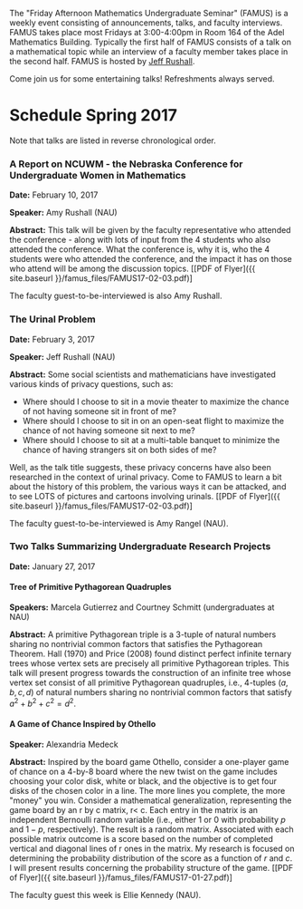The "Friday Afternoon Mathematics Undergraduate Seminar" (FAMUS) is a weekly event consisting of announcements, talks, and faculty interviews.  FAMUS takes place most Fridays at 3:00-4:00pm in Room 164 of the Adel Mathematics Building.  Typically the first half of FAMUS consists of a talk on a mathematical topic while an interview of a faculty member takes place in the second half. FAMUS is hosted by [Jeff Rushall](https://nau.edu/cefns/natsci/math/directory-full-time/rushall-jeff/).  

Come join us for some entertaining talks!  Refreshments always served.

# Schedule Spring 2017 #

Note that talks are listed in reverse chronological order.

### A Report on NCUWM - the Nebraska Conference for Undergraduate Women in Mathematics ###

**Date:** February 10, 2017

**Speaker:** Amy Rushall (NAU)

**Abstract:** This talk will be given by the faculty representative who attended the conference - along with lots of input from the 4 students who also attended the conference.  What the conference is, why it is, who the 4 students were who attended the conference, and the impact it has on those who attend will be among the discussion topics. [[PDF of Flyer]({{ site.baseurl }}/famus_files/FAMUS17-02-03.pdf)]

The faculty guest-to-be-interviewed is also Amy Rushall.

### The Urinal Problem ###

**Date:** February 3, 2017

**Speaker:** Jeff Rushall (NAU)

**Abstract:**  Some social scientists and mathematicians have investigated various kinds of privacy questions, such as:

- Where should I choose to sit in a movie theater to maximize the chance of not having someone sit in front of me?
- Where should I choose to sit in on an open-seat flight to maximize the chance of not having someone sit next to me?
- Where should I choose to sit at a multi-table banquet to minimize the chance of having strangers sit on both sides of me?

Well, as the talk title suggests, these privacy concerns have also been researched in the context of urinal privacy.  Come to FAMUS to learn a bit about the history of this problem, the various ways it can be attacked, and to see LOTS of pictures and cartoons involving urinals.  [[PDF of Flyer]({{ site.baseurl }}/famus_files/FAMUS17-02-03.pdf)]

The faculty guest-to-be-interviewed is Amy Rangel (NAU).

### Two Talks Summarizing Undergraduate Research Projects ###

**Date:** January 27, 2017

#### Tree of Primitive Pythagorean Quadruples ####

**Speakers:** Marcela Gutierrez and Courtney Schmitt (undergraduates at NAU)

**Abstract:** A primitive Pythagorean triple is a 3-tuple of natural numbers sharing no nontrivial common factors that satisfies the Pythagorean Theorem.  Hall (1970) and Price (2008) found distinct perfect infinite ternary trees whose vertex sets are precisely all primitive Pythagorean triples. This talk will present progress towards the construction of an infinite tree whose vertex set consist of all primitive Pythagorean quadruples, i.e., 4-tuples $(a, b, c, d)$ of natural numbers sharing no nontrivial common factors that satisfy $a^2 + b^2 + c^2 = d^2$.

#### A Game of Chance Inspired by Othello ####

**Speaker:** Alexandria Medeck

**Abstract:** Inspired by the board game Othello, consider a one-player game of chance on a 4-by-8 board where the new twist on the game includes choosing your color disk, white or black, and the objective is to get four disks of the chosen color in a line. The more lines you complete, the more "money" you win. Consider a mathematical generalization, representing the game board by an r by c matrix, r< c. Each entry in the matrix is an independent Bernoulli random variable (i.e., either 1 or 0 with probability $p$ and $1−p$, respectively). The result is a random matrix. Associated with each possible matrix outcome is a score based on the number of completed vertical and diagonal lines of r ones in the matrix. My research is focused on determining the probability distribution of the score as a function of $r$ and $c$. I will present results concerning the probability structure of the game. [[PDF of Flyer]({{ site.baseurl }}/famus_files/FAMUS17-01-27.pdf)]

The faculty guest this week is Ellie Kennedy (NAU).

<!--
The faculty guest-to-be-interviewed is Sarah Watson (NAU).

### Should you consider graduate school in statistics or mathematics education or mathematics? ###

**Date:** December 2, 2016

**Speaker:** Derek Sonderegger (NAU)

**Abstract:**  The presentation is being given by Dr. Derek Sonderegger, who is a member of the graduate operations committee here in our department.  He will give the who/what/when/how/why of considering graduate school, applying for graduate school, and being successful in graduate school, and his comments will be directed at the graduate programs in our department.  The "guests" this week will be several current and former graduate students in our department, who will present all sorts of interesting and colorful thoughts on the joys of attending graduate school in math/stat/math ed here at NAU.  FREE PIZZA will be served.  [[PDF of Flyer]({{ site.baseurl }}/famus_files/FAMUS16-12-02.pdf)]

### Are you a topological pool shark? ###

**Date:** November 18, 2016

**Speaker:** Kathryn Bryant (Colorado College)

**Abstract:**  The classic game of pool/billiards is played on a table. Traditionally, pool tables are flat, tend to have six pockets, and have four bounding walls that prevent the billiard balls from escaping the table. Which of these table characteristics are topological properties? What happens to the game of pool if we change some/all of these properties? Can YOU make a shot on a torus? This talk will be an interactive exploration of the topological properties of a surface that may (or may not!) make it desirable for pool. [[PDF of Flyer]({{ site.baseurl }}/famus_files/FAMUS16-12-09.pdf)]

The faculty guest-to-be-interviewed is also Kathryn.

-->
